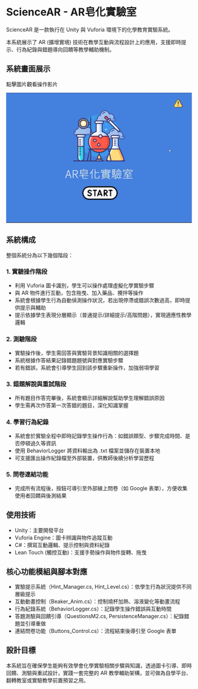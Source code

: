<h1 style="font-size: 28px;">ScienceAR - AR皂化實驗室</h1>
<p>ScienceAR 是一款執行在 Unity 與 Vuforia 環境下的化學教育實驗系統。</p>
<p>本系統展示了 AR (擴增實境) 技術在教學互動與流程設計上的應用，支援即時提示、行為紀錄與錯題導向回饋等教學輔助機制。</p>
<h2 style="font-size: 20px;">系統畫面展示</h2>
<p>點擊圖片觀看操作影片</p>
<a href="https://youtu.be/9AJ0i4SlJaA">
  <img src="Assets/Screenshots/02.png" alt="點擊觀看操作影片" width="600" />
</a>
<h2 style="font-size: 20px;">系統構成</h2>
<p>整個系統分為以下幾個階段：</p>
<h3 style="font-size: 16px;">1. 實驗操作階段</h3>
<ul>
  <li>利用 Vuforia 圖卡識別，學生可以操作處理虛擬化學實驗步驟</li>
  <li>與 AR 物件進行互動，包含拖曳、加入藥品、攪拌等操作</li>
  <li>系統會根據學生行為自動偵測操作狀況，若出現停滯或錯誤次數過高，即時提供提示與輔助</li>
  <li>提示依據學生表現分層顯示（普通提示/詳細提示/高階問題），實現適應性教學邏輯</li>
</ul>
<h3 style="font-size: 16px;">2. 測驗階段</h3>
<ul>
  <li>實驗操作後，學生需回答與實驗背景知識相關的選擇題</li>
  <li>系統根據作答結果記錄錯題題號與對應實驗步驟</li>
  <li>若有錯誤，系統會引導學生回到該步驟重新操作，加強弱項學習</li>
</ul>
<h3 style="font-size: 16px;">3. 錯題解說與重試階段</h3>
<ul>
  <li>所有題目作答完畢後，系統會顯示詳細解說幫助學生理解錯誤原因</li>
  <li>學生需再次作答第一次答錯的題目，深化知識掌握</li>
</ul>
<h3 style="font-size: 16px;">4. 學習行為紀錄</h3>
<ul>
  <li>系統會於實驗全程中即時記錄學生操作行為：如錯誤類型、步驟完成時間、是否停頓過久等資訊</li>
  <li>使用 BehaviorLogger 將資料輸出為 .txt 檔案並儲存在裝置本地</li>
  <li>可支援匯出操作紀錄檔至外部裝置，供教師後續分析學習歷程</li>
</ul>
<h3 style="font-size: 16px;">5. 問卷連結功能</h3>
<ul>
  <li>完成所有流程後，按鈕可導引至外部線上問卷（如 Google 表單），方便收集使用者回饋與後測結果</li>
</ul>

<h2 style="font-size: 20px;">使用技術</h2>
<ul>
  <li>Unity：主要開發平台</li>
  <li>Vuforia Engine：圖卡辨識與物件追蹤互動</li>
  <li>C#：撰寫互動邏輯、提示控制與資料紀錄</li>
  <li>Lean Touch (觸控互動)：支援手勢操作與物件旋轉、拖曳</li>
</ul>

<h2 style="font-size: 20px;">核心功能模組與腳本對應</h2>
<ul>
<li>實驗提示系統（Hint_Manager.cs, Hint_Level.cs）：依學生行為狀況提供不同層級提示</li>
<li>互動動畫控制（Beaker_Anim.cs）：控制燒杯加熱、溶液變化等動畫流程</li>
<li>行為紀錄系統（BehaviorLogger.cs）：記錄學生操作錯誤與互動時間</li>
<li>答題測驗與回饋引導（QuestionsM2.cs, PersistenceManager.cs）：紀錄錯題並引導重做</li>
<li>連結問卷功能（Buttons_Control.cs）：流程結束後導引至 Google 表單</li>
</ul>

<h2 style="font-size: 20px;">設計目標</h2>
<p>本系統旨在確保學生能夠有效學會化學實驗相關步驟與知識，透過圖卡引導、即時回饋、測驗與重試設計，實踐一套完整的 AR 教學輔助架構，並可做為自學平台、翻轉教室或實驗教學前置預習之用。</p>
